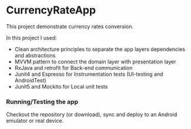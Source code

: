 # CurrencyRateApp
This project demonstrate currency rates conversion.

In this project I used:
* Clean architecture principles to separate the app layers dependencies and abstractions 
* MVVM pattern to connect the domain layer with presentation layer
* RxJava and retrofit for Back-end communication
* Junit4 and Espresso for Instrumentation tests (UI-testing and AndroidTest)
* Junit5 and Mockito for Local unit tests

### Running/Testing the app
Checkout the repository (or download), sync and deploy to an Android emulator or real device.
